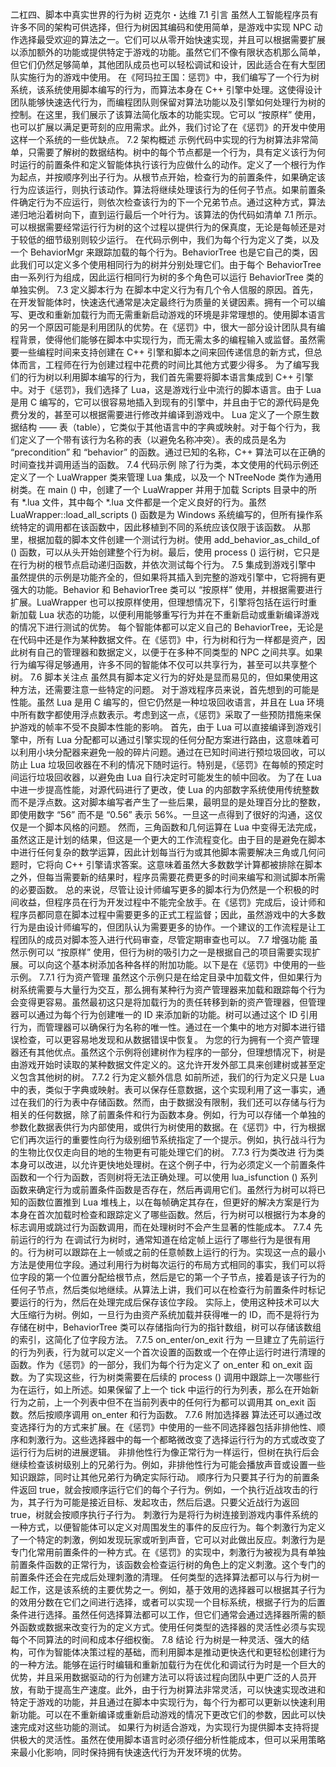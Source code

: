 二杠四、脚本中真实世界的行为树
迈克尔・达维
7.1 引言
虽然人工智能程序员有许多不同的架构可供选择，但行为树因其编码和使用简单，是游戏中实现 NPC 动作选择最受欢迎的算法之一。它们可以从零开始快速实现，并且可以根据需要扩展以添加额外的功能或提供特定于游戏的功能。虽然它们不像有限状态机那么简单，但它们仍然足够简单，其他团队成员也可以轻松调试和设计，因此适合在有大型团队实施行为的游戏中使用。
在《阿玛拉王国：惩罚》中，我们编写了一个行为树系统，该系统使用脚本编写的行为，而算法本身在 C++ 引擎中处理。这使得设计团队能够快速迭代行为，而编程团队则保留对算法功能以及引擎如何处理行为树的控制。在这里，我们展示了该算法简化版本的功能实现。它可以 “按原样” 使用，也可以扩展以满足更苛刻的应用需求。此外，我们讨论了在《惩罚》的开发中使用这样一个系统的一些优缺点。
7.2 架构概述
示例代码中实现的行为树算法非常简单，只需要了解树的数据结构。树中的每个节点都是一个行为，具有定义该行为何时运行的前置条件和定义智能体执行该行为应做什么的动作。定义了一个根行为作为起点，并按顺序列出子行为。从根节点开始，检查行为的前置条件，如果确定该行为应该运行，则执行该动作。算法将继续处理该行为的任何子节点。如果前置条件确定行为不应运行，则依次检查该行为的下一个兄弟节点。通过这种方式，算法递归地沿着树向下，直到运行最后一个叶行为。该算法的伪代码如清单 7.1 所示。可以根据需要经常运行行为树的这个过程以提供行为的保真度，无论是每帧还是对于较低的细节级别则较少运行。
在代码示例中，我们为每个行为定义了类，以及一个 BehaviorMgr 来跟踪加载的每个行为。BehaviorTree 也是它自己的类，因此我们可以定义多个使用相同行为的树并分别处理它们。由于每个 BehaviorTree 由一系列行为组成，因此运行相同行为树的多个角色可以运行 BehaviorTree 类的单独实例。
7.3 定义脚本行为
在脚本中定义行为有几个令人信服的原因。首先，在开发智能体时，快速迭代通常是决定最终行为质量的关键因素。拥有一个可以编写、更改和重新加载行为而无需重新启动游戏的环境是非常理想的。使用脚本语言的另一个原因可能是利用团队的优势。在《惩罚》中，很大一部分设计团队具有编程背景，使得他们能够在脚本中实现行为，而无需太多的编程输入或监督。虽然需要一些编程时间来支持创建在 C++ 引擎和脚本之间来回传递信息的新方式，但总体而言，工程师在行为创建过程中花费的时间比其他方式要少得多。
为了编写我们的行为树以利用脚本编写的行为，我们首先需要将脚本语言集成到 C++ 引擎中。对于《惩罚》，我们选择了 Lua，这是游戏行业中流行的脚本语言。由于 Lua 是用 C 编写的，它可以很容易地插入到现有的引擎中，并且由于它的源代码是免费分发的，甚至可以根据需要进行修改并编译到游戏中。
Lua 定义了一个原生数据结构 —— 表（table），它类似于其他语言中的字典或映射。对于每个行为，我们定义了一个带有该行为名称的表（以避免名称冲突）。表的成员是名为 “precondition” 和 “behavior” 的函数。通过已知的名称，C++ 算法可以在正确的时间查找并调用适当的函数。
7.4 代码示例
除了行为类，本文使用的代码示例还定义了一个 LuaWrapper 类来管理 Lua 集成，以及一个 NTreeNode 类作为通用树类。在 main () 中，创建了一个 LuaWrapper 并用于加载 Scripts 目录中的所有 *.lua 文件，其中每个 *.lua 文件都是一个定义良好的行为。虽然 LuaWrapper::load_all_scripts () 函数是为 Windows 系统编写的，但所有操作系统特定的调用都在该函数中，因此移植到不同的系统应该仅限于该函数。
从那里，根据加载的脚本文件创建一个测试行为树。使用 add_behavior_as_child_of () 函数，可以从头开始创建整个行为树。最后，使用 process () 运行树，它只是在行为树的根节点启动递归函数，并依次测试每个行为。
7.5 集成到游戏引擎中
虽然提供的示例是功能齐全的，但如果将其插入到完整的游戏引擎中，它将拥有更强大的功能。Behavior 和 BehaviorTree 类可以 “按原样” 使用，并根据需要进行扩展。LuaWrapper 也可以按原样使用，但理想情况下，引擎将包括在运行时重新加载 Lua 状态的功能，以便利用能够重写行为并在不重新启动或重新编译游戏的情况下进行测试的优势。
每个智能体都可以定义自己的 BehaviorTree，无论是在代码中还是作为某种数据文件。在《惩罚》中，行为树和行为一样都是资产，因此树有自己的管理器和数据定义，以便于在多种不同类型的 NPC 之间共享。如果行为编写得足够通用，许多不同的智能体不仅可以共享行为，甚至可以共享整个树。
7.6 脚本关注点
虽然具有脚本定义行为的好处是显而易见的，但如果使用这种方法，还需要注意一些特定的问题。
对于游戏程序员来说，首先想到的可能是性能。虽然 Lua 是用 C 编写的，但它仍然是一种垃圾回收语言，并且在 Lua 环境中所有数字都使用浮点数表示。考虑到这一点，《惩罚》采取了一些预防措施来保护游戏的帧率不受不良脚本性能的影响。
首先，由于 Lua 可以直接编译到游戏引擎中，所有 Lua 分配都可以通过引擎实现的任何分配方案进行路由，这意味着可以利用小块分配器来避免一般的碎片问题。通过在已知时间进行预垃圾回收，可以防止 Lua 垃圾回收器在不利的情况下随时运行。特别是，《惩罚》在每帧的预定时间运行垃圾回收器，以避免由 Lua 自行决定时可能发生的帧中回收。
为了在 Lua 中进一步提高性能，对源代码进行了更改，使 Lua 的内部数字系统使用传统整数而不是浮点数。这对脚本编写者产生了一些后果，最明显的是处理百分比的整数，即使用数字 “56” 而不是 “0.56” 表示 56%。一旦这一点得到了很好的沟通，这仅仅是一个脚本风格的问题。
然而，三角函数和几何运算在 Lua 中变得无法完成，虽然这正是计划的结果，但这是一个更大的工作流程变化。由于目的是避免在脚本中进行任何复杂的数学运算，因此计划每当行为或其他脚本需要解决三角或几何问题时，它将向 C++ 引擎请求答案。这意味着虽然大多数数学计算都被排除在脚本之外，但每当需要新的结果时，程序员需要花费更多的时间来编写和测试脚本所需的必要函数。
总的来说，尽管让设计师编写更多的脚本行为仍然是一个积极的时间收益，但程序员在行为开发过程中不能完全放手。在《惩罚》完成后，设计师和程序员都同意在脚本过程中需要更多的正式工程监督；因此，虽然游戏中的大多数行为是由设计师编写的，但团队认为需要更多的协作。一个建议的工作流程是让工程团队的成员对脚本签入进行代码审查，尽管定期审查也可以。
7.7 增强功能
虽然示例可以 “按原样” 使用，但行为树的吸引力之一是根据自己的项目需要实现扩展。可以向这个基本树添加各种各样的附加功能。以下是在《惩罚》中使用的一些示例。
7.7.1 行为资产管理
虽然这个示例只是在给定目录中加载文件，但如果行为树系统需要与大量行为交互，那么拥有某种行为资产管理器来加载和跟踪每个行为会变得更容易。虽然最初这只是将加载行为的责任转移到新的资产管理器，但管理器可以通过为每个行为创建唯一的 ID 来添加新的功能。树可以通过这个 ID 引用行为，而管理器可以确保行为名称的唯一性。通过在一个集中的地方对脚本进行错误检查，可以更容易地发现和从数据错误中恢复。
为您的行为拥有一个资产管理器还有其他优点。虽然这个示例将创建树作为程序的一部分，但理想情况下，树是由游戏开始时读取的某种数据文件定义的。这允许开发外部工具来创建树或甚至定义包含其他树的树。
7.7.2 行为定义额外信息
如前所述，我们的行为定义只是 Lua 中的表，类似于字典或映射。表可以保存任意数据，这个实现利用了这一事实，通过在我们的行为表中存储函数。然而，由于数据没有限制，我们还可以存储与行为相关的任何数据，除了前置条件和行为函数本身。例如，行为可以存储一个单独的参数化数据表供行为内部使用，或供行为树使用的数据。在《惩罚》中，行为根据它们再次运行的重要性向行为级别细节系统指定了一个提示。例如，执行战斗行为的生物比仅仅走向目的地的生物更有可能处理它们的树。
7.7.3 行为类改进
行为类本身可以改进，以允许更快地处理树。在这个例子中，行为必须定义一个前置条件函数和一个行为函数，否则树将无法正确处理。可以使用 lua_isfunction () 系列函数来确定行为或前置条件函数是否存在，然后再调用它们。虽然行为树可以将已知的函数位置推到 Lua 堆栈上，以在每帧确定其存在，但更好的解决方案是行为本身在首次加载时检查和跟踪定义了哪些函数。然后，行为树可以根据行为本身的标志调用或跳过行为函数调用，而在处理树时不会产生显著的性能成本。
7.7.4 先前运行的行为
在调试行为树时，通常知道在给定帧上运行了哪些行为是很有用的。行为树可以跟踪在上一帧或之前的任意帧数上运行的行为。实现这一点的最小方法是使用位字段。通过利用行为树每次运行的布局方式相同的事实，我们可以将位字段的第一个位置分配给根节点，然后是它的第一个子节点，接着是该子行为的任何子节点，然后类似地继续。从算法上讲，我们可以在检查行为前置条件时标记要运行的行为，然后在处理完成后保存该位字段。
实际上，使用这种技术可以大大压缩行为树。例如，一旦行为由资产系统加载并获得唯一的 ID，而不是将行为存储在树中，BehaviorTree 类可以存储指向行为的指针数组，树可以存储该数组的索引，这简化了位字段方法。
7.7.5 on_enter/on_exit 行为
一旦建立了先前运行的行为列表，行为就可以定义一个首次设置的函数或一个在停止运行时进行清理的函数。作为《惩罚》的一部分，我们为每个行为定义了 on_enter 和 on_exit 函数。为了实现这些，行为树类需要在后续的 process () 调用中跟踪上一次哪些行为在运行，如上所述。如果保留了上一个 tick 中运行的行为列表，那么在开始新行为之前，上一个列表中但不在当前列表中的任何行为都可以调用其 on_exit 函数。然后按顺序调用 on_enter 和行为函数。
7.7.6 附加选择器
算法还可以通过改变选择行为的方式来扩展。在《惩罚》中使用的一些不同选择器包括非排他性、顺序和刺激行为。这些选择器中的每一个都略微改变了选择运行行为的方式或改变了运行行为后树的进展逻辑。
非排他性行为像正常行为一样运行，但树在执行后会继续检查该树级别上的兄弟行为。例如，非排他性行为可能会播放声音或设置一些知识跟踪，同时让其他兄弟行为确定实际行动。
顺序行为只要其子行为的前置条件返回 true，就会按顺序运行它们的每个子行为。例如，一个执行近战攻击的行为，其子行为可能是接近目标、发起攻击，然后后退。只要父近战行为返回 true，树就会按顺序执行子行为。
刺激行为是将行为树连接到游戏内事件系统的一种方式，以便智能体可以定义对周围发生的事件的反应行为。每个刺激行为定义了一个特定的刺激，例如发现玩家或听到声音，它可以对此做出反应。刺激行为是专门化常用前置条件的一种方式。在《惩罚》的实现中，刺激行为被视为具有单独前置条件函数的正常行为，该函数会检查运行树的角色上的定义刺激。这个专门的前置条件还会在完成后处理刺激的清理。
任何类型的选择算法都可以与行为树一起工作，这是该系统的主要优势之一。例如，基于效用的选择器可以根据其子行为的效用分数在它们之间进行选择，或者可以实现一个目标系统，根据子行为的后置条件进行选择。虽然任何选择算法都可以工作，但它们通常会通过选择器所需的额外函数或数据来改变行为的定义方式。使用任何类型的选择器的灵活性必须与实现每个不同算法的时间和成本仔细权衡。
7.8 结论
行为树是一种灵活、强大的结构，可作为智能体决策过程的基础，而利用脚本是推动更快迭代和更轻松创建行为的一种方法。能够在运行时编辑和重新加载行为在优化和调试行为时是一个巨大的优势，并且采用数据驱动的行为创建方法可以将该过程向团队中更广泛的人员开放，有助于提高生产速度。此外，由于行为树算法非常灵活，可以快速实现改进和特定于游戏的功能，并且通过在脚本中实现行为，每个行为都可以更新以快速利用新功能。可以在不重新编译或重新启动游戏的情况下更改它们的参数，因此可以快速完成对这些功能的测试。
如果行为树适合游戏，为实现行为提供脚本支持将提供极大的灵活性。虽然在使用脚本语言时必须仔细分析性能成本，但可以采用策略来最小化影响，同时保持拥有快速迭代行为开发环境的优势。